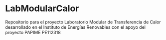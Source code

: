 # LabModularCalor
Repositorio para el proyecto Laboratorio Modular de Transferencia de Calor desarrollado en el Instituto de Energías Renovables con el apoyo del proyecto PAPIME  PE112318
